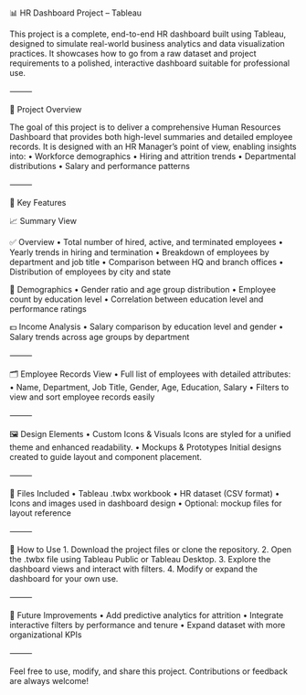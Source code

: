 
📊 HR Dashboard Project – Tableau

This project is a complete, end-to-end HR dashboard built using Tableau, designed to simulate real-world business analytics and data visualization practices. It showcases how to go from a raw dataset and project requirements to a polished, interactive dashboard suitable for professional use.

⸻

🧩 Project Overview

The goal of this project is to deliver a comprehensive Human Resources Dashboard that provides both high-level summaries and detailed employee records. It is designed with an HR Manager’s point of view, enabling insights into:
	•	Workforce demographics
	•	Hiring and attrition trends
	•	Departmental distributions
	•	Salary and performance patterns

⸻

🔧 Key Features

📈 Summary View

✅ Overview
	•	Total number of hired, active, and terminated employees
	•	Yearly trends in hiring and termination
	•	Breakdown of employees by department and job title
	•	Comparison between HQ and branch offices
	•	Distribution of employees by city and state

👥 Demographics
	•	Gender ratio and age group distribution
	•	Employee count by education level
	•	Correlation between education level and performance ratings

💵 Income Analysis
	•	Salary comparison by education level and gender
	•	Salary trends across age groups by department

⸻

🗂️ Employee Records View
	•	Full list of employees with detailed attributes:
	•	Name, Department, Job Title, Gender, Age, Education, Salary
	•	Filters to view and sort employee records easily

⸻

🖼️ Design Elements
	•	Custom Icons & Visuals
Icons are styled for a unified theme and enhanced readability.
	•	Mockups & Prototypes
Initial designs created to guide layout and component placement.

⸻

📁 Files Included
	•	Tableau .twbx workbook
	•	HR dataset (CSV format)
	•	Icons and images used in dashboard design
	•	Optional: mockup files for layout reference

⸻

🚀 How to Use
	1.	Download the project files or clone the repository.
	2.	Open the .twbx file using Tableau Public or Tableau Desktop.
	3.	Explore the dashboard views and interact with filters.
	4.	Modify or expand the dashboard for your own use.

⸻

📝 Future Improvements
	•	Add predictive analytics for attrition
	•	Integrate interactive filters by performance and tenure
	•	Expand dataset with more organizational KPIs

⸻

Feel free to use, modify, and share this project. Contributions or feedback are always welcome!
